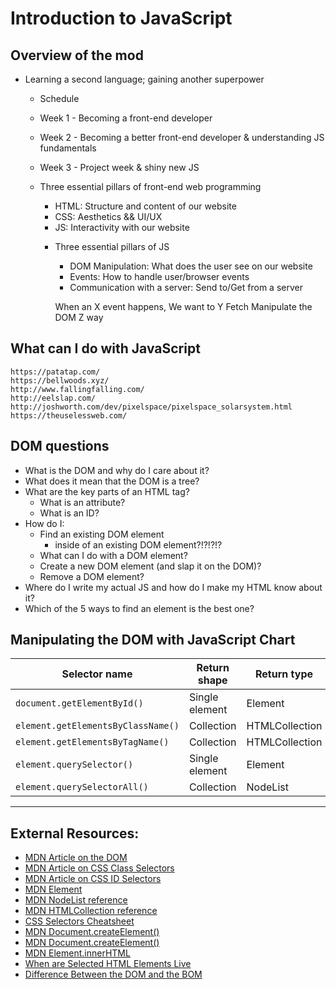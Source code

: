 # Introduction to JavaScript

## Overview of the mod
* Learning a second language; gaining another superpower
  * Schedule
  * Week 1 - Becoming a front-end developer
  * Week 2 - Becoming a better front-end developer & understanding JS fundamentals
  * Week 3 - Project week & shiny new JS

  * Three essential pillars of front-end web programming
    - HTML: Structure and content of our website 
    - CSS: Aesthetics && UI/UX
    - JS: Interactivity with our website 

    * Three essential pillars of JS
      - DOM Manipulation: What does the user see on our website
      - Events: How to handle user/browser events
      - Communication with a server: Send to/Get from a server 

      When an X event happens,
      We want to Y Fetch
      Manipulate the DOM Z way

## What can I do with JavaScript

    https://patatap.com/
    https://bellwoods.xyz/
    http://www.fallingfalling.com/
    http://eelslap.com/
    http://joshworth.com/dev/pixelspace/pixelspace_solarsystem.html
    https://theuselessweb.com/

## DOM questions
* What is the DOM and why do I care about it?
* What does it mean that the DOM is a tree?
* What are the key parts of an HTML tag?
  * What is an attribute?
  * What is an ID?
* How do I:
  * Find an existing DOM element
    * inside of an existing DOM element?!?!?!?
  * What can I do with a DOM element?
  * Create a new DOM element (and slap it on the DOM)?
  * Remove a DOM element?
* Where do I write my actual JS and how do I make my HTML know about it?
* Which of the 5 ways to find an element is the best one?

## Manipulating the DOM with JavaScript Chart

| Selector name                      | Return shape   | Return type    | Live? | Reference             | can i call forEach? |
| ---------------------------------- | -------------- | -------------- | ----- | --------------------- | -------- |
| `document.getElementById()`        | Single element | Element        | N/A   | https://goo.gl/8cHGoy | N/A      |
| `element.getElementsByClassName()` | Collection     | HTMLCollection | Yes   | https://goo.gl/qcAhcp | No       |
| `element.getElementsByTagName()`   | Collection     | HTMLCollection | Yes   | https://goo.gl/QHozSh | No       |
| `element.querySelector()`          | Single element | Element        | N/A   | https://goo.gl/6Pqbcc | N/A      |
| `element.querySelectorAll()`       | Collection     | NodeList       | No    | https://goo.gl/vTfXza | Yes      |

---

## External Resources:

- [MDN Article on the DOM](https://developer.mozilla.org/en-US/docs/Web/API/Document_Object_Model)
- [MDN Article on CSS Class Selectors][mdn-css-class]
- [MDN Article on CSS ID Selectors][mdn-css-id]
- [MDN Element](https://developer.mozilla.org/en-US/docs/Web/API/Element)
- [MDN NodeList reference](https://developer.mozilla.org/en-US/docs/Web/API/NodeList)
- [MDN HTMLCollection reference](https://developer.mozilla.org/en-US/docs/Web/API/HTMLCollection)
- [CSS Selectors Cheatsheet](https://guide.freecodecamp.org/css/tutorials/css-selectors-cheat-sheet/)
- [MDN Document.createElement()](https://developer.mozilla.org/en-US/docs/Web/API/Document/createElement)
- [MDN Document.createElement()](https://developer.mozilla.org/en-US/docs/Web/API/Document/createElement)
- [MDN Element.innerHTML](https://developer.mozilla.org/en-US/docs/Web/API/Element/innerHTML)
- [When are Selected HTML Elements Live](https://stackoverflow.com/questions/28163033/when-is-nodelist-live-and-when-is-it-static)
- [Difference Between the DOM and the BOM](https://stackoverflow.com/questions/4416317/what-is-the-dom-and-bom-in-javascript)


[mdn-css-class]: https://developer.mozilla.org/en-US/docs/Web/CSS/Class_selectors
[mdn-css-id]: https://developer.mozilla.org/en-US/docs/Web/CSS/ID_selectors
